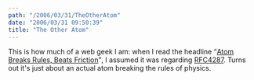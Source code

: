 ```yaml
---
path: "/2006/03/31/TheOtherAtom" 
date: "2006/03/31 09:50:39" 
title: "The Other Atom" 
---
```

This is how much of a web geek I am: when I read the headline <q><a href="http://www.livescience.com/technology/060330_frictionless_spinning.html">Atom Breaks Rules, Beats Friction</a></q>, I assumed it was regarding <a href="http://www.ietf.org/rfc/rfc4287.txt">RFC4287</a>. Turns out it's just about an actual atom breaking the rules of physics.